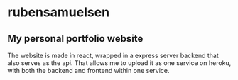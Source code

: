 # rubensamuelsen
## My personal portfolio website

The website is made in react, wrapped in a express server backend that also serves as the api.
That allows me to upload it as one service on heroku, with both the backend and frontend within one service.
